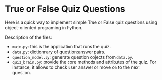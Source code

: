 # True or False Quiz Questions
Here is a quick way to implement simple True or False quiz questions using object-oriented programing in Python.

Description of the files:

* `main.py`: this is the application that runs the quiz.
* `data.py`: dictionnary of question:answer pairs.
* `question_model.py`: generate question objects from `data.py`.
* `quiz_brain.py`: provide the core methods and attributes of the quiz. For instance, it allows to check user answer or move on to the next question.